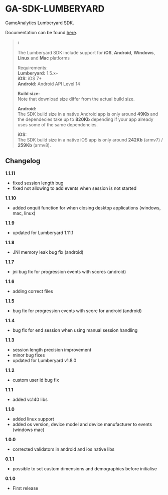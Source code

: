 # GA-SDK-LUMBERYARD
GameAnalytics Lumberyard SDK.

Documentation can be found [here](https://gameanalytics.com/docs/lumberyard-sdk).

> :information_source:<br>
>
> The Lumberyard SDK include support for **iOS**, **Android**, **Windows**, **Linux** and **Mac** platforms
>
> Requirements:<br/>
> **Lumberyard:** 1.5.x+  
> **iOS:** iOS 7+<br/>
> **Android:** Android API Level 14<br>   
>   
> **Build size:**   
> Note that download size differ from the actual build size.   
>   
> **Android:**   
> The SDK build size in a native Android app is only around **49Kb** and the dependecies take up to **820Kb** depending if your app already uses some of the same dependencies.   
>   
> **iOS:**   
> The SDK build size in a native iOS app is only around **242Kb** (armv7) / **259Kb** (armv8).


Changelog
---------
<!--(CHANGELOG_TOP)-->
**1.1.11**
* fixed session length bug
* fixed not allowing to add events when session is not started

**1.1.10**
* added onquit function for when closing desktop applications (windows, mac, linux)

**1.1.9**
* updated for Lumberyard 1.11.1

**1.1.8**
* JNI memory leak bug fix (android)

**1.1.7**
* jni bug fix for progression events with scores (android)

**1.1.6**
* adding correct files

**1.1.5**
* bug fix for progression events with score for android (android)

**1.1.4**
* bug fix for end session when using manual session handling

**1.1.3**
* session length precision improvement
* minor bug fixes
* updated for Lumberyard v1.8.0

**1.1.2**
* custom user id bug fix

**1.1.1**
* added vc140 libs

**1.1.0**
* added linux support
* added os version, device model and device manufacturer to events (windows mac)

**1.0.0**
* corrected validators in android and ios native libs

**0.1.1**
* possible to set custom dimensions and demographics before initialise

**0.1.0**
* First release
